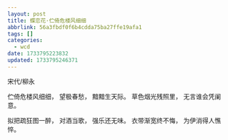 ```yaml
---
layout: post
title: 蝶恋花·伫倚危楼风细细
abbrlink: 56a3fbdf0f6b4cdda75ba27ffe19afa1
tags: []
categories:
  - wcd
date: 1733795223832
updated: 1733795246371
---
```


宋代/柳永

伫倚危楼风细细，
望极春愁，
黯黯生天际。
草色烟光残照里，
无言谁会凭阑意。

拟把疏狂图一醉，
对酒当歌，
强乐还无味。
衣带渐宽终不悔，
为伊消得人憔悴。
